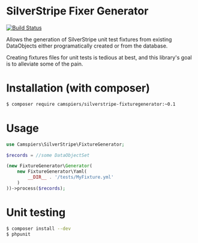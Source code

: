 # SilverStripe Fixer Generator

[![Build Status](https://travis-ci.org/camspiers/silverstripe-fixturegenerator.png?branch=master)](https://travis-ci.org/camspiers/silverstripe-fixturegenerator)

Allows the generation of SilverStripe unit test fixtures from existing DataObjects either programatically created or from the database.

Creating fixtures files for unit tests is tedious at best, and this library's goal is to alleviate some of the pain.

# Installation (with composer)

```bash
$ composer require camspiers/silverstripe-fixturegenerator:~0.1
```

# Usage

```php
use Camspiers\SilverStripe\FixtureGenerator;

$records = //some DataObjectSet

(new FixtureGenerator\Generator(
    new FixtureGenerator\Yaml(
        __DIR__ . '/tests/MyFixture.yml'
    )
))->process($records);
```

# Unit testing

```bash
$ composer install --dev
$ phpunit
```